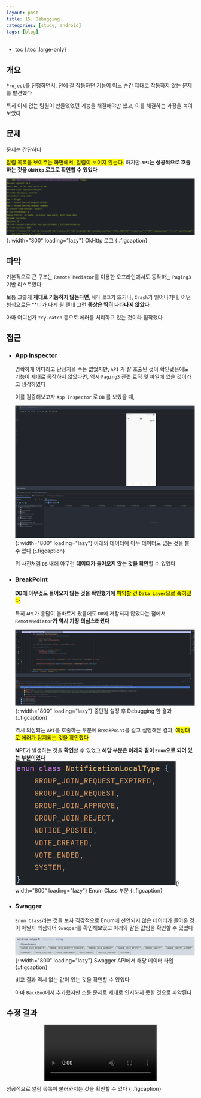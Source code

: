 ```yaml
---
layout: post
title: 15. Debugging
categories: [study, android]
tags: [blog]
---
```


- toc
{:toc .large-only}

## 개요
`Project`를 진행하면서, 전에 잘 작동하던 기능이 어느 순간 제대로 작동하지 않는 문제를 발견했다

특히 이제 없는 팀원이 만들었었던 기능을 해결해야만 했고, 이를 해결하는 과정을 녹여보았다

## 문제
문제는 간단하다

<mark>알림 목록을 보여주는 화면에서, 알림이 보이지 않는다.</mark>
하지만 **`API`는 성공적으로 호출하는 것을 `OkHttp` 로그로 확인할 수 있었다**

![OkHttpLog](/assets/img/study/android/Debugging/API.png){: width="800" loading="lazy"}
OkHttp 로그
{:.figcaption}

## 파악

기본적으로 큰 구조는 `Remote Mediator`를 이용한 오프라인에서도 동작하는 `Paging3` 기반 리스트였다

보통 그렇게 **제대로 기능하지 않는다면**, `에러 로그`가 뜨거나, `Crash`가 일어나거나, 어떤 형식으로든 **티가 나게 될 텐데 그런 **증상은 딱히 나타나지 않았다**

아마 어디선가 `try-catch` 등으로 에러를 처리하고 있는 것이라 짐작했다

## 접근

+ ### App Inspector
  명확하게 어디라고 단정지을 수는 없었지만, `API` 가 잘 호출된 것이 확인됐음에도 기능이 제대로 동작하지 않았다면, 역시 `Paging3` 관련 로직 및 파일에 있을 것이라고 생각하였다

  이를 검증해보고자 `App Inspector` 로 `DB` 를 보았을 때, 

  ![AppInspector](/assets/img/study/android/Debugging/Inspector.png){: width="800" loading="lazy"}
  아래의 데이터에 아무 데이터도 없는 것을 볼 수 있다
  {:.figcaption}

  위 사진처럼 `DB` 내에 아무런 **데이터가 들어오지 않는 것을 확인**할 수 있었다

+ ### BreakPoint
  **DB에 아무것도 들어오지 않는 것을 확인했기에**  <mark>파악할 건 `Data Layer`으로 좁혀졌다</mark>

  특히 `API`가 응답이 올바르게 왔음에도 `DB`에 저장되지 않았다는 점에서 `RemoteMediator`**가 역시 가장 의심스러웠다**

  ![BreakPoint](/assets/img/study/android/Debugging/BreakPoint.png){: width="800" loading="lazy"}
  중단점 설정 후 Debugging 한 결과
  {:.figcaption}

  역시 의심되는 `API`를 호출하는 부분에 `BreakPoint`를 걸고 실행해본 결과, <mark>예상대로 에러가 탐지되는 것을 확인했다</mark>

  **NPE**가 발생하는 것을 **확인**할 수 있었고 **해당 부분은 아래와 같이 `Enum`으로 되어 있는 부분이었다**
  ![BreakPoint](/assets/img/study/android/Debugging/Enum.png){: width="800" loading="lazy"}
  Enum Class 부분
  {:.figcaption}

+ ### Swagger
  `Enum Class`라는 것을 보자 직감적으로 Enum에 선언되지 않은 데이터가 들어온 것이 아닐지 의심되어 `Swagger`를 확인해보았고 아래와 같은 값임을 확인할 수 있었다

  ![Swagger](/assets/img/study/android/Debugging/Swagger.png){: width="800" loading="lazy"}
  Swagger API에서 해당 데이터 타입
  {:.figcaption}

  비교 결과 역시 없는 값이 있는 것을 확인할 수 있었다

  아마 `BackEnd`에서 추가했지만 소통 문제로 제대로 인지하지 못한 것으로 파악된다


## 수정 결과

<video width="300" src="/assets/img/study/android/Debugging/결과.mp4" style="display:block; margin-bottom:10px;  margin-left: auto; margin-right: auto;" alt="뚝딱" controls></video>
성공적으로 알림 목록이 불러와지는 것을 확인할 수 있다
{:.figcaption}